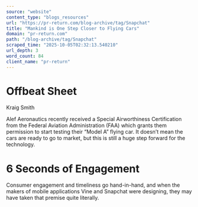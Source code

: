 ```yaml
---
source: "website"
content_type: "blogs_resources"
url: "https://pr-return.com/blog-archive/tag/Snapchat"
title: "Mankind is One Step Closer to Flying Cars"
domain: "pr-return.com"
path: "/blog-archive/tag/Snapchat"
scraped_time: "2025-10-05T02:32:13.540210"
url_depth: 3
word_count: 84
client_name: "pr-return"
---
```


# Offbeat Sheet

Kraig Smith

Alef Aeronautics recently received a Special Airworthiness Certification from the Federal Aviation Administration (FAA) which grants them permission to start testing their “Model A” flying car. It doesn’t mean the cars are ready to go to market, but this is still a huge step forward for the technology.

# 6 Seconds of Engagement

Consumer engagement and timeliness go hand-in-hand, and when the makers of mobile applications Vine and Snapchat were designing, they may have taken that premise quite literally.